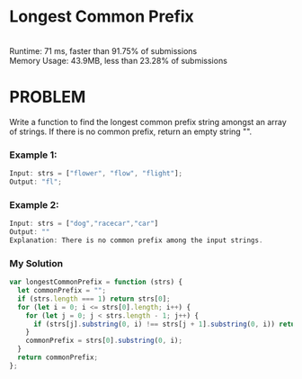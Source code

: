 # Longest Common Prefix

<br /> Runtime: 71 ms, faster than 91.75% of submissions <br />
Memory Usage: 43.9MB, less than 23.28% of submissions <br />

# PROBLEM

Write a function to find the longest common prefix string amongst an array of strings.
If there is no common prefix, return an empty string "".

### Example 1:

```javascript
Input: strs = ["flower", "flow", "flight"];
Output: "fl";
```

### Example 2:

```javascript
Input: strs = ["dog","racecar","car"]
Output: ""
Explanation: There is no common prefix among the input strings.
```

### My Solution

```javascript
var longestCommonPrefix = function (strs) {
  let commonPrefix = "";
  if (strs.length === 1) return strs[0];
  for (let i = 0; i <= strs[0].length; i++) {
    for (let j = 0; j < strs.length - 1; j++) {
      if (strs[j].substring(0, i) !== strs[j + 1].substring(0, i)) return commonPrefix;
    }
    commonPrefix = strs[0].substring(0, i);
  }
  return commonPrefix;
};
```
